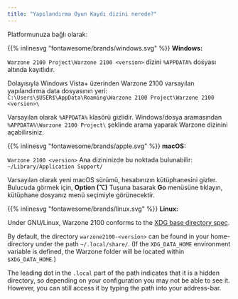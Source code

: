 ```yaml
---
title: "Yapılandırma Oyun Kaydı dizini nerede?"
---
```


Platformunuza bağlı olarak:

{{% inlinesvg "fontawesome/brands/windows.svg" %}} **Windows:**

`Warzone 2100 Project\Warzone 2100 <version>` dizini `%APPDATA%` dosyası altında kayıtlıdır.

Dolayısıyla Windows Vista+ üzerinden Warzone 2100 varsayılan yapılandırma data dosyasının yeri: `C:\Users\$USER$\AppData\Roaming\Warzone 2100 Project\Warzone 2100 <version>\`

Varsayılan olarak `%APPDATA%` klasörü gizlidir. Windows/dosya aramasından `%APPDATA%\Warzone 2100 Project\` şeklinde arama yaparak Warzone dizinini açabilirsiniz.

{{% inlinesvg "fontawesome/brands/apple.svg" %}} **macOS:**

`Warzone 2100 <version>` Ana dizininizde bu noktada bulunabilir: `~/Library/Application Support/`

Varsayılan olarak yeni macOS sürümü, hesabınızın kütüphanesini gizler. Bulucuda görmek için, **Option (⌥)** Tuşuna basarak **Go** menüsüne tıklayın, kütüphane dosyanız menü seçimiyle görünecektir.

{{% inlinesvg "fontawesome/brands/linux.svg" %}} **Linux:**

Under GNU/Linux, Warzone 2100 conforms to the [XDG base directory spec](https://standards.freedesktop.org/basedir-spec/basedir-spec-latest.html).

By default, the directory `warzone2100-<version>` can be found in your home-directory under the path `~/.local/share/`. (If the `XDG_DATA_HOME` environment variable is defined, the Warzone folder will be located within `$XDG_DATA_HOME`.)

The leading dot in the `.local` part of the path indicates that it is a hidden directory, so depending on your configuration you may not be able to see it. However, you can still access it by typing the path into your address-bar.

